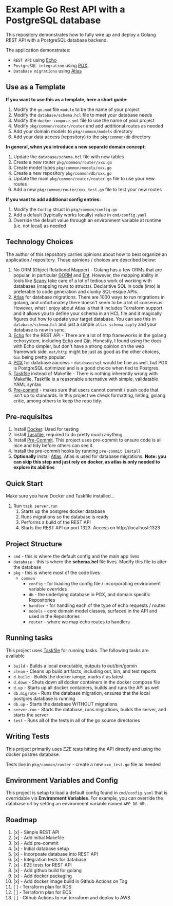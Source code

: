 # Example Go Rest API with a PostgreSQL database

This repository demonstrates how to fully wire up and deploy a Golang REST API with a PostgreSQL database backend.

The application demonstrates:

- `REST API` using [Echo](https://echo.labstack.com/)
- `PostgreSQL integration` using [PGX](https://github.com/jackc/pgx)
- `Database migrations` using [Atlas](https://atlasgo.io/)

## Use as a Template

**If you want to use this as a template, here a short guide:**

1. Modify the `go.mod` file `module` to be the name of your project
1. Modify the `database/schema.hcl` file to meet your database needs
1. Modify the `docker-compose.yml` file to use the name of your project
1. Modify `pkg/common/router/router` and add additional routes as needed
1. Add your domain models to `pkg/common/models` directory
1. Add your data access (repository) to the `pkg/common/db` directory

**In general, when you introduce a new separate domain concept:**

1. Update the `database/schema.hcl` file with new tables
1. Create a new router `pkg/common/router/xxx.go`
1. Create model types `pkg/common/models/xxx.go`
1. Create a new repository `pkg/common/db/xxx.go`
1. Update the main `pkg/common/router/router.go` file to use your new routes
1. Add a new `pkg/common/router/xxx_test.go` file to test your new routes

**If you want to add additional config entries:**

1. Modify the `Config` struct in `pkg/common/config.go`
2. Add a default (typically works locally) value in `cmd/config.yaml`
3. Override the default value through an environment variable at runtime (i.e. not local) as needed

## Technology Choices

The author of this repository carries opinions about how to best organize an application / repository.  Those opinions / choices are described below:

1. No ORM (Object Relational Mapper) - Golang has a few ORMs that are popular, in particular [GORM](https://gorm.io/) and [Ent](https://entgo.io/).  However, the mapping ability in tools like [Scany](https://github.com/georgysavva/scany) take care of a lot of tedious work of working with databases (mapping rows to structs).  Declaritive SQL in code (imo) is preferable to code generation and clunky SQL-esque APIs.
2. [Atlas](https://atlasgo.io/) for database migrations.  There are 1000 ways to run migrations in golang, and unfortunately there doesn't seem to be a lot of consensus.  However, what I enjoy about Atlas is that it includes Terraform support and it allows you to define your schema in an HCL file and it magically figures out how to update your target database.  You can see this in `database/schema.hcl` and just a simple `atlas schema apply` and your database is now in sync.
3. [Echo](https://echo.labstack.com/) for the REST API - There are a lot of http frameworks in the golang echosystem, including [Echo](https://echo.labstack.com/) and [Gin](https://gin-gonic.com/).  Honestly, I found using the docs with Echo simpler, but don't have a strong opinion on the web framework side.  `net/http` might be just as good as the other choices, `Gin` being pretty popular.
4. [PGX](https://github.com/jackc/pgx) for database aaccess - `database/sql` would be fine as well, but PGX is PostgreSQL optimized and is a good choice when tied to Postgres.
5. [Taskfile](https://taskfile.dev/) instead of Makefile - There is nothing inherently wrong with Makefile, Taskfile is a reasonable alternative with simple, validatable YAML syntax
6. [Pre-commit](https://pre-commit.com/) - makes sure that users cannot commit / push code that isn't up to standards.  In this project we check formatting, linting, golang critic, among others to keep the repo tidy.

## Pre-requisites

1. Install [Docker](https://docs.docker.com/get-docker/).  Used for testing
2. Install [Taskfile](https://taskfile.dev/), required to do pretty much anything
3. Install [Pre-Commit](https://pre-commit.com/).  This project uses pre-commit to ensure code is all nice and tidy before others can see it.
4. Install the pre-commit hooks by running `pre-commit install`
5. **Optionally** install [Atlas](https://atlasgo.io/getting-started).  Atlas is used for database migrations.  **Note: you can skip this step and just rely on docker, as atlas is only needed to explore its abilities**

## Quick Start

Make sure you have Docker and Taskfile installed...

1. Run `task server.run`
   1. Starts up the postgres docker database
   2. Runs migrations so the database is ready
   3. Performs a build of the REST API
   4. Starts the REST API on port 1323.  Access on http://localhost:1323

## Project Structure

- `cmd` - this is where the default config and the main app lives
- `database` - this is where the **schema.hcl** file lives.  Modify this file to alter the database
- `pkg` - this is where most of the code lives
  - `common`
    - `config` - for loading the config file / incorporating environment variable overrides
    - `db` - the underlying database in PGX, and domain specific Repositories
    - `handler` - for handling each of the type of echo requests / routes
    - `models` - core domain model classes, surfaced in the API and used in the Repositories
    - `router` - where we map echo routes to handlers

## Running tasks

This project uses [Taskfile](https://taskfile.dev/) for running tasks.  The following tasks are available

- `build` - Builds a local executable, outputs to out/bin/gomin
- `clean` - Cleans up build artifacts, including out, bin, and test reports
- `d.build` - Builds the docker iamge, marks it as latest
- `d.down` - Shuts down all docker containers in the docker compose file
- `d.up` - Starts up all docker containers, builds and runs the API as well
- `db.migrate` - Runs the database migration, ensures that the local postgres database is running
- `db.up` - Starts the database WITHOUT migrations
- `server.run` - Starts the database, runs migrations, builds the server, and starts the server
- `test` - Runs all of the tests in all of the go source directories

## Writing Tests

This project primarily uses _E2E_ tests hitting the API directly and using the docker postres database.

Tests live in `pkg/common/router` - create a new `xxx_test.go` file as needed

## Environment Variables and Config

This project is setup to load a default config found in `cmd/config.yaml` that is overridable via **Environment Variables**.  For example, you can override the database url by setting an environment variable named `APP_DB_URL`.

## Roadmap

1. [x] - Simple REST API
2. [x] - Add initial Makefile
3. [x] - Add pre-commit
4. [x] - Initial database setup
5. [x] - Incorpoate database into REST API
6. [x] - Integration tests for database
7. [x] - E2E tests for REST API
8. [x] - Add github build for golang
9. [x] - Add docker packaging
10. [x] - Add docker image build in Github Actions on Tag
11. [ ] - Terraform plan for RDS
12. [ ] - Terraform plan for ECS
13. [ ] - Github Actions to run terraform and deploy to AWS
